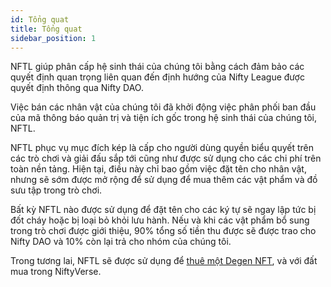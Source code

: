 ```yaml
---
id: Tổng quat
title: Tổng quat
sidebar_position: 1
---
```


NFTL giúp phân cấp hệ sinh thái của chúng tôi bằng cách đảm bảo các quyết định quan trọng liên quan đến định hướng của Nifty League được quyết định thông qua Nifty DAO.

Việc bán các nhân vật của chúng tôi đã khởi động việc phân phối ban đầu của mã thông báo quản trị và tiện ích gốc trong hệ sinh thái của chúng tôi, NFTL.

NFTL phục vụ mục đích kép là cấp cho người dùng quyền biểu quyết trên các trò chơi và giải đấu sắp tới cũng như được sử dụng cho các chi phí trên toàn nền tảng. Hiện tại, điều này chỉ bao gồm việc đặt tên cho nhân vật, nhưng sẽ sớm được mở rộng để sử dụng để mua thêm các vật phẩm và đồ sưu tập trong trò chơi.

Bất kỳ NFTL nào được sử dụng để đặt tên cho các ký tự sẽ ngay lập tức bị đốt cháy hoặc bị loại bỏ khỏi lưu hành. Nếu và khi các vật phẩm bổ sung trong trò chơi được giới thiệu, 90% tổng số tiền thu được sẽ được trao cho Nifty DAO và 10% còn lại trả cho nhóm của chúng tôi.

Trong tương lai, NFTL sẽ được sử dụng để [thuê một Degen NFT](http://localhost:3000/guides/rentals/rental-overview), và với đất mua trong NiftyVerse.

